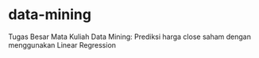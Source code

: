# data-mining

Tugas Besar Mata Kuliah Data Mining:
Prediksi harga close saham dengan menggunakan Linear Regression